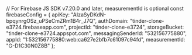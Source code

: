 // For Firebase JS SDK v7.20.0 and later, measurementId is optional
const firebaseConfig = {
  apiKey: "AIzaSyDKdN-bpqynrgOSz_uPSeCmZRm1B4r_J7Q",
  authDomain: "tinder-clone-e3724.firebaseapp.com",
  projectId: "tinder-clone-e3724",
  storageBucket: "tinder-clone-e3724.appspot.com",
  messagingSenderId: "532156775880",
  appId: "1:532156775880:web:ca627e2bfb7c61097c94fd",
  measurementId: "G-D1C30N0Z8B"
};
